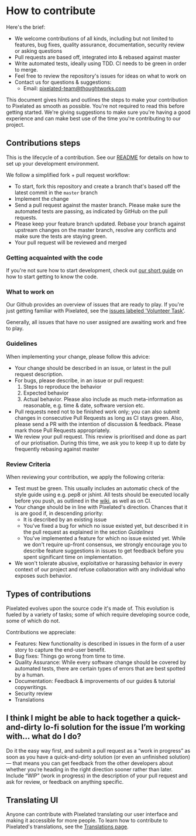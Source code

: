 # How to contribute

Here's the brief:

* We welcome contributions of all kinds, including but not limited to features, bug fixes, quality assurance, documentation, security review or asking questions
* Pull requests are based off, integrated into & rebased against master
* Write automated tests, ideally using TDD. CI needs to be green in order to merge.
* Feel free to review the repository's issues for ideas on what to work on
* Contact us for questions & suggestions:
  * Email: [pixelated-team@thoughtworks.com](mailto:pixelated-team@thoughtworks.com)


This document gives hints and outlines the steps to make your contribution to Pixelated as smooth as possible. You're not required to read this before getting started. We're giving suggestions to make sure you're having a good experience and can make best use of the time you're contributing to our project.

## Contributions steps

This is the lifecycle of a contribution. See our [README](README.md) for details on how to set up your development environment.

We follow a simplified fork + pull request workflow:

* To start, fork this repository and create a branch that's based off the latest commit in the `master` branch
* Implement the change
* Send a pull request against the master branch. Please make sure the automated tests are passing, as indicated by GitHub on the pull requests.
* Please keep your feature branch updated. Rebase your branch against upstream changes on the master branch, resolve any conflicts and make sure the tests are staying green.
* Your pull request will be reviewed and merged

### Getting acquainted with the code

If you're not sure how to start development, check out [our short guide](https://github.com/pixelated/pixelated-user-agent/wiki/Starting-Development) on how to start getting to know the code.

### What to work on

Our Github provides an overview of issues that are ready to play. If you're just getting familiar with Pixelated, see the [issues labeled 'Volunteer Task'](https://github.com/pixelated/pixelated-user-agent/labels/Volunteer%20task).

Generally, all issues that have no user assigned are awaiting work and free to play.

### Guidelines

When implementing your change, please follow this advice:

* Your change should be described in an issue, or latest in the pull request description.
* For bugs, please describe, in an issue or pull request:
  1. Steps to reproduce the behavior
  2. Expected behavior
  3. Actual behavior. Please also include as much meta-information as reasonable, e.g. time & date, software version etc.
* Pull requests need not to be finished work only; you can also submit changes in consecutive Pull Requests as long as CI stays green. Also, please send a PR with the intention of discussion & feedback. Please mark those Pull Requests appropriately.
* We review your pull request. This review is prioritised and done as part of our priotisation. During this time, we ask you to keep it up to date by frequently rebasing against master

### Review Criteria

When reviewing your contribution, we apply the following criteria:

* Test must be green. This usually includes an automatic check of the style guide using e.g. pep8 or jshint. All tests should be executed locally before you push, as outlined in the [wiki](https://github.com/pixelated/pixelated-user-agent/wiki/Running-Tests), as well as on CI.
* Your change should be in line with Pixelated's direction. Chances that it is are good if, in descending priority:
  * It is described by an existing issue
  * You've fixed a bug for which no issue existed yet, but described it in the pull request as explained in the section *Guidelines*
  * You've implemented a feature for which no issue existed yet. While we don't require up-front consensus, we strongly encourage you to describe feature suggestions in issues to get feedback before you spent significant time on implementation.
* We won't tolerate abusive, exploitative or harassing behavior in every context of our project and refuse collaboration with any individual who exposes such behavior.

## Types of contributions

Pixelated evolves upon the source code it's made of. This evolution is fueled by a variety of tasks; some of which require developing source code, some of which do not.

Contributions we appreciate:

* Features: New functionality is described in issues in the form of a user story to capture the end-user benefit.
* Bug fixes: Things go wrong from time to time.
* Quality Assurance: While every software change should be covered by automated tests, there are certain types of errors that are best spotted by a human.
* Documentation: Feedback & improvements of our guides & tutorial copywritings.
* Security review
* Translations

## I think I might be able to hack together a quick-and-dirty lo-fi solution for the issue I’m working with… what do I do?

Do it the easy way first, and submit a pull request as a “work in progress” as soon as you have a quick-and-dirty solution (or even an unfinished solution) — that means you can get feedback from the other developers about whether you’re heading in the right direction sooner rather than later. Include “WIP” (work in progress) in the description of your pull request and ask for review, or feedback on anything specific.

## Translating UI

Anyone can contribute with Pixelated translating our user interface and making it accessible for more people. To learn how to contribute to Pixelated's translations, see the [Translations page](https://github.com/pixelated/pixelated-user-agent/wiki/Translating-Pixelated).
